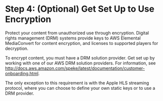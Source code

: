 # Step 4: \(Optional\) Get Set Up to Use Encryption<a name="set-up-encryption"></a>

Protect your content from unauthorized use through encryption\. Digital rights management \(DRM\) systems provide keys to AWS Elemental MediaConvert for content encryption, and licenses to supported players for decryption\.

To encrypt content, you must have a DRM solution provider\. Get set up by working with one of our AWS DRM solution providers\. For information, see [http://docs\.aws\.amazon\.com/speke/latest/documentation/customer\-onboarding\.html](http://docs.aws.amazon.com/speke/latest/documentation/customer-onboarding.html)\.

The only exception to this requirement is with the Apple HLS streaming protocol, where you can choose to define your own static keys or to use a DRM provider\. 